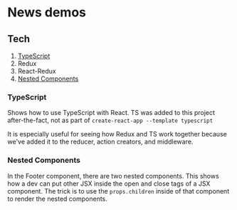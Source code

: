# News demos

## Tech
1. [TypeScript](#typescript)
1. Redux
1. React-Redux
1. [Nested Components](#nested-components)

### TypeScript
Shows how to use TypeScript with React. TS was added to this project after-the-fact, not as part of `create-react-app --template typescript`

It is especially useful for seeing how Redux and TS work together because we've added it to the reducer, action creators, and middleware.

### Nested Components
In the Footer component, there are two nested components. This shows how a dev can put other JSX inside the open and close tags of a JSX component. The trick is to use the `props.children` inside of that component to render the nested components.